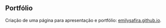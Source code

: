## Portfólio 
 
Criação de uma página para apresentação e portfólio: [emilysafira.github.io](https://emilysafira.github.io/).
